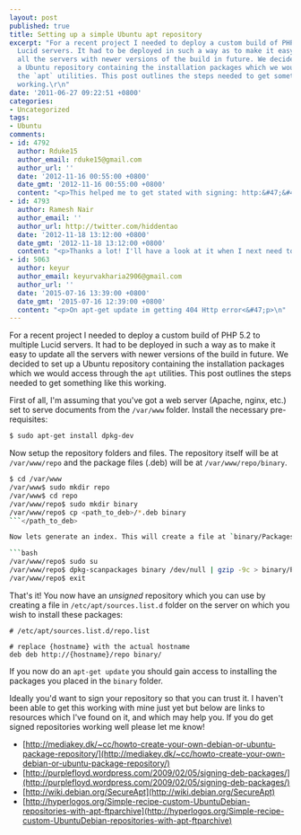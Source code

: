 ```yaml
---
layout: post
published: true
title: Setting up a simple Ubuntu apt repository
excerpt: "For a recent project I needed to deploy a custom build of PHP 5.2 to multiple
  Lucid servers. It had to be deployed in such a way as to make it easy to update
  all the servers with newer versions of the build in future. We decided to set up
  a Ubuntu repository containing the installation packages which we would access through
  the `apt` utilities. This post outlines the steps needed to get something like this
  working.\r\n"
date: '2011-06-27 09:22:51 +0800'
categories:
- Uncategorized
tags:
- Ubuntu
comments:
- id: 4792
  author: Rduke15
  author_email: rduke15@gmail.com
  author_url: ''
  date: '2012-11-16 00:55:00 +0800'
  date_gmt: '2012-11-16 00:55:00 +0800'
  content: "<p>This helped me to get stated with signing: http:&#47;&#47;askubuntu.com&#47;a&#47;89698&#47;8822<&#47;p>\n"
- id: 4793
  author: Ramesh Nair
  author_email: ''
  author_url: http://twitter.com/hiddentao
  date: '2012-11-18 13:12:00 +0800'
  date_gmt: '2012-11-18 13:12:00 +0800'
  content: "<p>Thanks a lot! I'll have a look at it when I next need to set one up.<&#47;p>\n"
- id: 5063
  author: keyur
  author_email: keyurvakharia2906@gmail.com
  author_url: ''
  date: '2015-07-16 13:39:00 +0800'
  date_gmt: '2015-07-16 12:39:00 +0800'
  content: "<p>On apt-get update im getting 404 Http error<&#47;p>\n"
---
```

For a recent project I needed to deploy a custom build of PHP 5.2 to multiple Lucid servers. It had to be deployed in such a way as to make it easy to update all the servers with newer versions of the build in future. We decided to set up a Ubuntu repository containing the installation packages which we would access through the `apt` utilities. This post outlines the steps needed to get something like this working.

First of all, I'm assuming that you've got a web server (Apache, nginx, etc.) set to serve documents from the `/var/www` folder. Install the necessary pre-requisites:

```bash
$ sudo apt-get install dpkg-dev
```

Now setup the repository folders and files. The repository itself will be at `/var/www/repo` and the package files (.deb) will be at `/var/www/repo/binary`.

```bash
$ cd /var/www
/var/www$ sudo mkdir repo
/var/www$ cd repo
/var/www/repo$ sudo mkdir binary
/var/www/repo$ cp <path_to_deb>/*.deb binary
```</path_to_deb>

Now lets generate an index. This will create a file at `binary/Packages.gz`:

```bash
/var/www/repo$ sudo su
/var/www/repo$ dpkg-scanpackages binary /dev/null | gzip -9c > binary/Packages.gz
/var/www/repo$ exit
```

That's it! You now have an *unsigned* repository which you can use by creating a file in `/etc/apt/sources.list.d` folder on the server on which you wish to install these packages:

```
# /etc/apt/sources.list.d/repo.list

# replace {hostname} with the actual hostname
deb deb http://{hostname}/repo binary/
```

If you now do an `apt-get update` you should gain access to installing the packages you placed in the `binary` folder.

Ideally you'd want to sign your repository so that you can trust it. I haven't been able to get this working with mine just yet but below are links to resources which I've found on it, and which may help you. If you do get signed repositories working well please let me know!

* [http://mediakey.dk/~cc/howto-create-your-own-debian-or-ubuntu-package-repository/](http://mediakey.dk/~cc/howto-create-your-own-debian-or-ubuntu-package-repository/)
* [http://purplefloyd.wordpress.com/2009/02/05/signing-deb-packages/](http://purplefloyd.wordpress.com/2009/02/05/signing-deb-packages/)
* [http://wiki.debian.org/SecureApt](http://wiki.debian.org/SecureApt)
* [http://hyperlogos.org/Simple-recipe-custom-UbuntuDebian-repositories-with-apt-ftparchive](http://hyperlogos.org/Simple-recipe-custom-UbuntuDebian-repositories-with-apt-ftparchive)